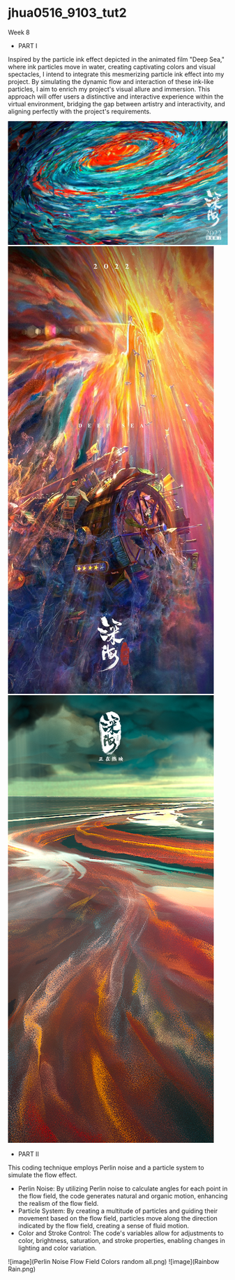 # jhua0516_9103_tut2

Week 8

- PART I

Inspired by the particle ink effect depicted in the animated film "Deep Sea," where ink particles move in water, creating captivating colors and visual spectacles, I intend to integrate this mesmerizing particle ink effect into my project. By simulating the dynamic flow and interaction of these ink-like particles, I aim to enrich my project's visual allure and immersion. This approach will offer users a distinctive and interactive experience within the virtual environment, bridging the gap between artistry and interactivity, and aligning perfectly with the project's requirements.

![An image of DEEP SEA](shenhai1.jpg)
![An image of DEEP SEA](shenhai2.jpg)
![An image of DEEP SEA](shenhai3.jpg)


- PART II

This coding technique employs Perlin noise and a particle system to simulate the flow effect.
  - Perlin Noise: By utilizing Perlin noise to calculate angles for each point in the flow field, the code generates natural and organic motion, enhancing the realism of the flow field.
  - Particle System: By creating a multitude of particles and guiding their movement based on the flow field, particles move along the direction indicated by the flow field, creating a sense of fluid motion.
  - Color and Stroke Control: The code's variables allow for adjustments to color, brightness, saturation, and stroke properties, enabling changes in lighting and color variation.


![image](Perlin Noise Flow Field Colors random all.png)
![image](Rainbow Rain.png)